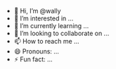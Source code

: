 - 👋 Hi, I’m @wally
- 👀 I’m interested in ...
- 🌱 I’m currently learning ...
- 💞️ I’m looking to collaborate on ...
- 📫 How to reach me ...
- 😄 Pronouns: ...
- ⚡ Fun fact: ...

<!---
waclly/waclly is a ✨ special ✨ repository because its `README.md` (this file) appears on your GitHub profile.
You can click the Preview link to take a look at your changes.
--->
